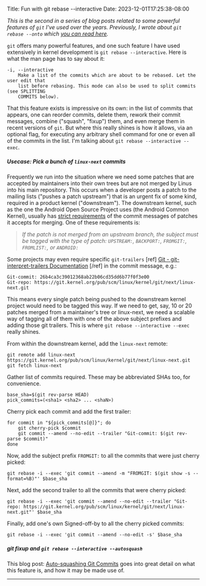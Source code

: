 Title: Fun with git rebase --interactive
Date: 2023-12-01T17:25:38-08:00

_This is the second in a series of blog posts related to some powerful features of
`git` I've used over the years. Previously, I wrote about `git rebase --onto` which
[you can read here]({filename}git-rebase-onto.md)._

`git` offers many powerful features, and one such feature I have used
extensively in kernel development is `git rebase --interactive`. Here is what the man
page has to say about it:

```
-i, --interactive
    Make a list of the commits which are about to be rebased. Let the user edit that
    list before rebasing. This mode can also be used to split commits (see SPLITTING
    COMMITS below).
```

That this feature exists is impressive on its own: in the list of commits that
appears, one can reorder commits, delete them, rework their commit messages, combine
("squash", "fixup") them, and even merge them in recent versions of `git`. But where
this really shines is how it allows, via an optional flag, for executing any
arbitrary shell command for one or even all of the commits in the list. I'm talking
about `git rebase --interactive --exec`.

##### Usecase: Pick a bunch of `linux-next` commits

Frequently we run into the situation where we need some patches that are accepted by
maintainers into their own trees but are not merged by Linus into his main
repository. This occurs when a developer posts a patch to the mailing lists ("pushes
a patch upstream") that is an urgent fix of some kind, required in a product
kernel ("downstream"). The downstream kernel, such as the one the Android Open Source
Project uses (the Android Common Kernel), usually has [strict
requirements](https://android.googlesource.com/kernel/common/+/refs/heads/android-mainline#common-kernel-patch-requirements)
of the commit messages of patches it accepts for merging. One of these requirements
is:

> _If the patch is not merged from an upstream branch, the subject must be tagged
> with the type of patch: `UPSTREAM:`, `BACKPORT:`, `FROMGIT:`, `FROMLIST:`, or
> `ANDROID:`_

Some projects may even require specific
`git-trailers` [ref] [Git - git-interpret-trailers
Documentation](https://git-scm.com/docs/git-interpret-trailers#_description) [/ref]
in the commit message, e.g.:
```
Git-commit: 26b4ca3c39012368ab22b06cd35dd6b77f0f3e00
Git-repo: https://git.kernel.org/pub/scm/linux/kernel/git/next/linux-next.git
```

This means every single patch being pushed to the downstream kernel project would
need to be tagged this way. If we need to get, say, 10 or 20 patches merged from a
maintainer's tree or linux-next, we need a scalable way of tagging all of them with
one of the above subject prefixes and adding those git trailers. This is where `git
rebase --interactive --exec` really shines.

From within the downstream kernel, add the `linux-next` remote:
```
git remote add linux-next https://git.kernel.org/pub/scm/linux/kernel/git/next/linux-next.git
git fetch linux-next
```
Gather list of commits required. These may be abbreviated SHAs too, for convenience.
```
base_sha=$(git rev-parse HEAD)
pick_commits=(<sha1> <sha2> ... <shaN>)
```
Cherry pick each commit and add the first trailer:
```
for commit in "${pick_commits[@]}"; do
    git cherry-pick $commit
    git commit --amend --no-edit --trailer "Git-commit: $(git rev-parse $commit)"
done
```
Now, add the subject prefix `FROMGIT:` to all the commits that were just cherry picked:
```
git rebase -i --exec 'git commit --amend -m "FROMGIT: $(git show -s --format=%B)"' $base_sha
```
Next, add the second trailer to all the commits that were cherry picked:
```
git rebase -i --exec 'git commit --amend --no-edit --trailer "Git-repo: https://git.kernel.org/pub/scm/linux/kernel/git/next/linux-next.git"' $base_sha
```
Finally, add one's own Signed-off-by to all the cherry picked commits:
```
git rebase -i --exec 'git commit --amend --no-edit -s' $base_sha
```

##### git fixup and `git rebase --interactive --autosquash`

This blog post: [Auto-squashing Git
Commits](https://thoughtbot.com/blog/autosquashing-git-commits) goes into great
detail on what this feature is, and how it may be made use of.

---
